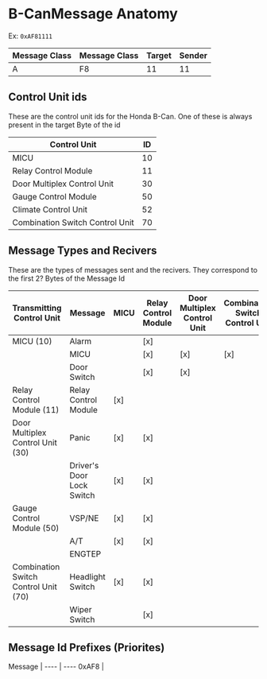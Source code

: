 # B-CanMessage Anatomy

Ex: `0xAF81111`  

Message Class | Message Class | Target | Sender
--- | ---- | ---- | ----
A   |  F8  |  11  |  11

## Control Unit ids
These are the control unit ids for the Honda B-Can. 
One of these is always present in the target Byte of the id

Control Unit                    | ID
------------------------------- | ---
MICU                            | 10
Relay Control Module            | 11
Door Multiplex Control Unit     | 30 
Gauge Control Module            | 50 
Climate Control Unit            | 52
Combination Switch Control Unit | 70

## Message Types and Recivers
These are the types of messages sent and the recivers. They correspond to the first 2? Bytes of the Message Id

Transmitting Control Unit | Message | MICU | Relay Control Module | Door Multiplex Control Unit | Combination Switch Control Unit | Gauge Control Module | Climate Control Unit
--- | --- | --- | --- | --- | --- | --- | --- 
MICU (10)                            | Alarm                     |     | [x] |     |     |     |     |
                                     | MICU                      |     | [x] | [x] | [x] | [x] |     |
                                     | Door Switch               |     | [x] | [x] |     | [x] |     |
Relay Control Module (11)            | Relay Control Module      | [x] |     |     |     | [x] |     |
Door Multiplex Control Unit (30)     | Panic                     | [x] | [x] |     |     |     |     |
                                     | Driver's Door Lock Switch | [x] | [x] |     |     | [x] |     |
Gauge Control Module (50)            | VSP/NE                    | [x] | [x] |     |     |     | [x] |
                                     | A/T                       | [x] | [x] |     |     |     |     |
                                     | ENGTEP                    |     |     |     |     |     | [x] |
Combination Switch Control Unit (70) | Headlight Switch          | [x] | [x] |     |     | [x] |     |
                                     | Wiper Switch              |     | [x] |     |     | [x] |     |

## Message Id Prefixes (Priorites)
Message | 
---- | ----
0xAF8 | 

